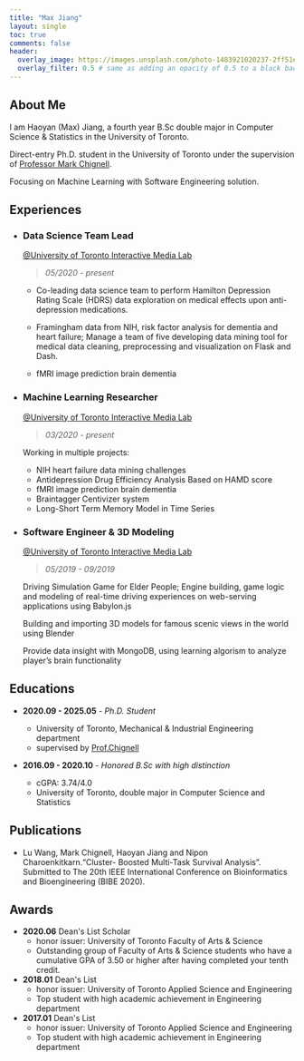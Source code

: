 ```yaml
---
title: "Max Jiang"
layout: single
toc: true
comments: false
header:
  overlay_image: https://images.unsplash.com/photo-1483921020237-2ff51e8e4b22?ixlib=rb-1.2.1&ixid=eyJhcHBfaWQiOjEyMDd9&auto=format&fit=crop&w=1050&q=80
  overlay_filter: 0.5 # same as adding an opacity of 0.5 to a black background
---
```

## About Me
I am Haoyan (Max) Jiang, a fourth year B.Sc<span> double major in Computer Science & Statistics in the University of Toronto.

Direct-entry Ph.D. student in the University of Toronto under the supervision of [Professor Mark Chignell](https://www.mie.utoronto.ca/faculty_staff/chignell/).

Focusing on Machine Learning with Software Engineering solution.

## Experiences
+ ### Data Science Team Lead
    [@University of Toronto Interactive Media Lab](https://imedia.mie.utoronto.ca/)

    > *05/2020 - present*

    -  Co-leading data science team to perform Hamilton Depression Rating Scale (HDRS) data exploration on medical effects upon anti-depression medications.

    - Framingham data from NIH, risk factor analysis for dementia and heart failure; Manage a team of five developing data mining tool for medical data cleaning, preprocessing and visualization on Flask and Dash.

    - fMRI image prediction brain dementia

+ ### Machine Learning Researcher
    [@University of Toronto Interactive Media Lab](https://imedia.mie.utoronto.ca/)

    > *03/2020 - present*

    Working in multiple projects: 
    * NIH heart failure data mining challenges
    * Antidepression Drug Efficiency Analysis Based on HAMD score
    * fMRI image prediction brain dementia
    * Braintagger Centivizer system
    * Long-Short Term Memory Model in Time Series

+ ### Software Engineer & 3D Modeling
    [@University of Toronto Interactive Media Lab](https://imedia.mie.utoronto.ca/)
    
    > *05/2019 - 09/2019*

    Driving Simulation Game for Elder People; Engine building, game logic and modeling of real-time driving experiences on web-serving applications using Babylon.js

    Building and importing 3D models for famous scenic views in the world using Blender

    Provide data insight with MongoDB, using learning algorism to analyze player’s brain functionality

## Educations
* **2020.09 - 2025.05** - *Ph.D. Student*
    - University of Toronto, Mechanical & Industrial Engineering department
    - supervised by [Prof.Chignell](https://www.mie.utoronto.ca/faculty_staff/chignell/) 

* **2016.09 - 2020.10** - *Honored B.Sc<span> with high distinction* 
    - cGPA: 3.74/4.0
    - University of Toronto, double major in Computer Science and Statistics 

## Publications
* Lu Wang, Mark Chignell, Haoyan Jiang and Nipon Charoenkitkarn.“Cluster- Boosted Multi-Task Survival Analysis”. Submitted to The 20th IEEE International Conference on Bioinformatics and Bioengineering (BIBE 2020).

## Awards
* **2020.06** Dean's List Scholar 
    - honor issuer: University of Toronto Faculty of Arts & Science
    - Outstanding group of Faculty of Arts & Science students who have a cumulative GPA of 3.50 or higher after having completed your tenth credit.
* **2018.01** Dean's List 
    - honor issuer: University of Toronto Applied Science and Engineering
    - Top student with high academic achievement in Engineering department
* **2017.01** Dean's List 
    - honor issuer: University of Toronto Applied Science and Engineering
    - Top student with high academic achievement in Engineering department